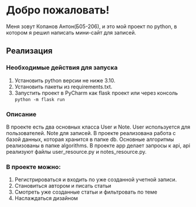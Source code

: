 # Добро пожаловать!

Меня зовут Копанов Антон(Б05-206), и это мой проект по python, в котором я
решил написать мини-сайт для записей.

## Реализация

### Необходимые действия для запуска

1. Установить python версии не ниже 3.10.
2. Установить пакеты из requirements.txt.
3. Запустить проект в PyCharm как flask проект или через консоль `python -m flask run`

### Описание

В проекте есть два основных класса User и Note. User используется для пользователей.
Note для записей. В проекте реализована работа с базой данных, которая хранится в папке
db. Основные алгоритмы реализованы в папке algorithms. В проекте app делает запросы
к api, api реализуют файлы user_resource.py и notes_resource.py.
### В проекте можно:
1. Регистрироваться и входить по уже созданной учетной записи.
2. Становиться автором и писать статьи
3. Смотреть уже созданные статьи и фильтровать по теме
4. Наслаждаться дизайном